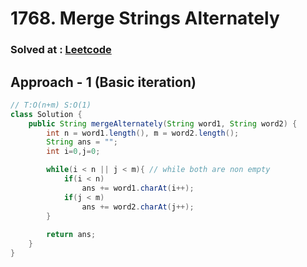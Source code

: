 # 1768. Merge Strings Alternately

### Solved at  : [Leetcode](https://leetcode.com/problems/merge-strings-alternately/?envType=study-plan-v2&envId=leetcode-75)

## Approach - 1 (Basic iteration)
```java
// T:O(n+m) S:O(1)
class Solution {
    public String mergeAlternately(String word1, String word2) {
        int n = word1.length(), m = word2.length();
        String ans = "";
        int i=0,j=0;

        while(i < n || j < m){ // while both are non empty
            if(i < n)
                ans += word1.charAt(i++);
            if(j < m)
                ans += word2.charAt(j++);
        }
        
        return ans;
    }
}
```

